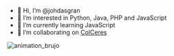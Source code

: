 - 👋 Hi, I’m @johdasgran
- 👀 I’m interested in Python, Java, PHP and JavaScript                                                
- 🌱 I’m currently learning JavaScript
- 💞️ I’m collaborating on [ColCeres](https://github.com/Learn-frontend-MinTic/ColCeres.github.io)

![animation_brujo](https://user-images.githubusercontent.com/69698539/129458846-b7fd25cf-406f-4f15-9d6a-5ab4b52b7a53.gif)



<!---
- 💞️ I’m looking to collaborate on ...
- 📫 How to reach me ...
johdasgran/johdasgran is a ✨ special ✨ repository because its `README.md` (this file) appears on your GitHub profile.
You can click the Preview link to take a look at your changes.
--->
